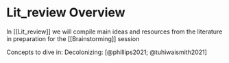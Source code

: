 # Lit_review Overview
In [[Lit_review]] we will compile main ideas and resources from the literature in preparation for the [[Brainstorming]] session 

Concepts to dive in: 
Decolonizing: [@phillips2021; @tuhiwaismith2021]
 
